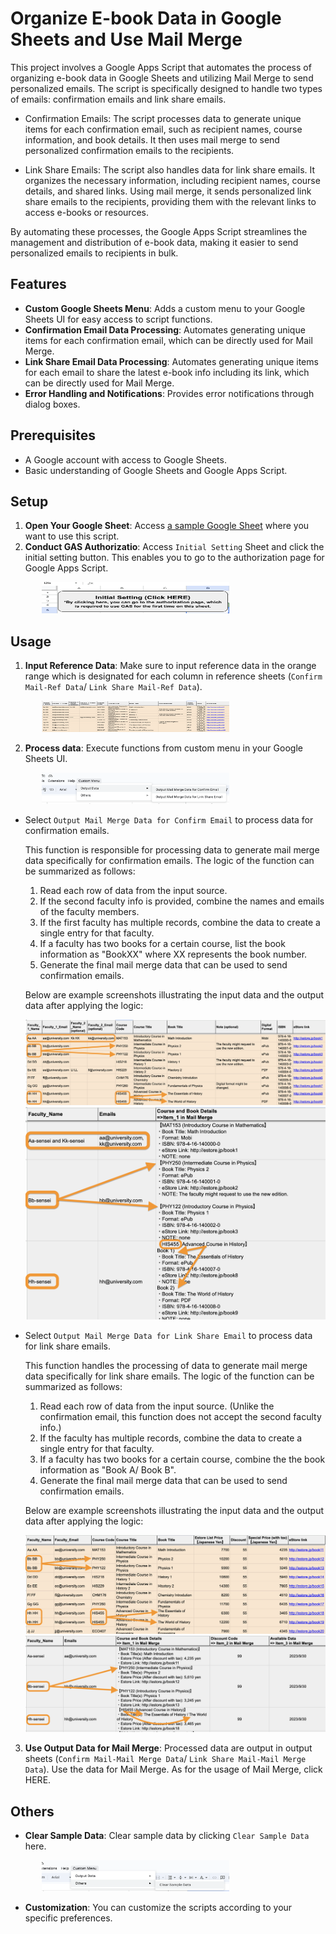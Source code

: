 # Organize E-book Data in Google Sheets and Use Mail Merge

This project involves a Google Apps Script that automates the process of organizing e-book data in Google Sheets and utilizing Mail Merge to send personalized emails. The script is specifically designed to handle two types of emails: confirmation emails and link share emails.

- Confirmation Emails: The script processes data to generate unique items for each confirmation email, such as recipient names, course information, and book details. It then uses mail merge to send personalized confirmation emails to the recipients.

- Link Share Emails: The script also handles data for link share emails. It organizes the necessary information, including recipient names, course details, and shared links. Using mail merge, it sends personalized link share emails to the recipients, providing them with the relevant links to access e-books or resources.

By automating these processes, the Google Apps Script streamlines the management and distribution of e-book data, making it easier to send personalized emails to recipients in bulk.

## Features

- **Custom Google Sheets Menu**: Adds a custom menu to your Google Sheets UI for easy access to script functions.
- **Confirmation Email Data Processing**: Automates generating unique items for each confirmation email, which can be directly used for Mail Merge.
- **Link Share Email Data Processing**: Automates generating unique items for each email to share the latest e-book info including its link, which can be directly used for Mail Merge.
- **Error Handling and Notifications**: Provides error notifications through dialog boxes.

## Prerequisites

- A Google account with access to Google Sheets.
- Basic understanding of Google Sheets and Google Apps Script.

## Setup

1. **Open Your Google Sheet**: Access [a sample Google Sheet](https://docs.google.com/spreadsheets/d/1mMuQSK06hIcAUcI1qW4cgD2_IKOXU9_DAR2CTj2a-a8/edit#gid=1834592607) where you want to use this script.
2. **Conduct GAS Authorizatio**: Access `Initial Setting` Sheet and click the initial setting button. This enables you to go to the authorization page for Google Apps Script.
<div style="margin-left: 50px">
  <img src="assets/initial-setting.png" alt="Initial Setting" width="300" height="50">
</div>

## Usage

1. **Input Reference Data**: Make sure to input reference data in the orange range which is designated for each column in reference sheets (`Confirm Mail-Ref Data`/ `Link Share Mail-Ref Data`).
<div style="margin-left: 50px">
  <img src="assets/input-ref-data.png" alt="Initial Setting" width="300" height="50">
</div>

2. **Process data**: Execute functions from custom menu in your Google Sheets UI.
<div style="margin-left: 50px">
  <img src="assets/output-data.png" alt="Initial Setting" width="300" height="50">
</div>

  - Select `Output Mail Merge Data for Confirm Email` to process data for confirmation emails.

    This function is responsible for processing data to generate mail merge data specifically for confirmation emails. The logic of the function can be summarized as follows:

    1. Read each row of data from the input source.
    2. If the second faculty info is provided, combine the names and emails of the faculty members.
    3. If the first faculty has multiple records, combine the data to create a single entry for that faculty.
    4. If a faculty has two books for a certain course, list the book information as "BookXX" where XX represents the book number.
    5. Generate the final mail merge data that can be used to send confirmation emails.

    Below are example screenshots illustrating the input data and the output data after applying the logic:

    ![Input Data](assets/ref-data-confirm.png)
    ![Output Data](assets/output-data-confirm.png)

  - Select `Output Mail Merge Data for Link Share Email` to process data for link share emails.

    This function handles the processing of data to generate mail merge data specifically for link share emails. The logic of the function can be summarized as follows:

    1. Read each row of data from the input source. (Unlike the confirmation email, this function does not accept the second faculty info.)
    2. If the faculty has multiple records, combine the data to create a single entry for that faculty.
    3. If a faculty has two books for a certain course, combine the the book information as "Book A/ Book B".
    4. Generate the final mail merge data that can be used to send confirmation emails.

    Below are example screenshots illustrating the input data and the output data after applying the logic:

    ![Input Data](assets/ref-data-elink.png)
    ![Output Data](assets/output-data-elink.png)
3. **Use Output Data for Mail Merge**: Processed data are output in output sheets (`Confirm Mail-Mail Merge Data`/ `Link Share Mail-Mail Merge Data`). Use the data for Mail Merge. As for the usage of Mail Merge, click HERE.


## Others

- **Clear Sample Data**: Clear sample data by clicking `Clear Sample Data` here.
<div style="margin-left: 50px">
  <img src="assets/clear-sample-data.png" alt="Initial Setting" width="300" height="50">
</div>

- **Customization**: You can customize the scripts according to your specific preferences.
